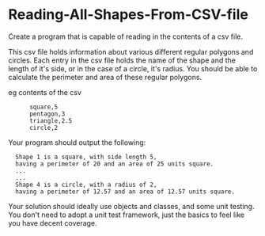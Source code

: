 # Reading-All-Shapes-From-CSV-file

Create a program that is capable of reading in the contents of a csv file.

This csv file holds information about various different regular polygons
and circles.  Each entry in the csv file holds the name of the shape and the
length of it's side, or in the case of a circle, it's radius.  You should be
able to calculate the perimeter and area of these regular polygons.

eg contents of the csv

          square,5
          pentagon,3
          triangle,2.5
          circle,2

Your program should output the following:

      Shape 1 is a square, with side length 5,
      having a perimeter of 20 and an area of 25 units square.
      ...
      ...
      Shape 4 is a circle, with a radius of 2,
      having a perimeter of 12.57 and an area of 12.57 units square.

Your solution should ideally use objects and classes,
and some unit testing.  You don't need to adopt a unit
test framework, just the basics to feel like you have decent coverage.
